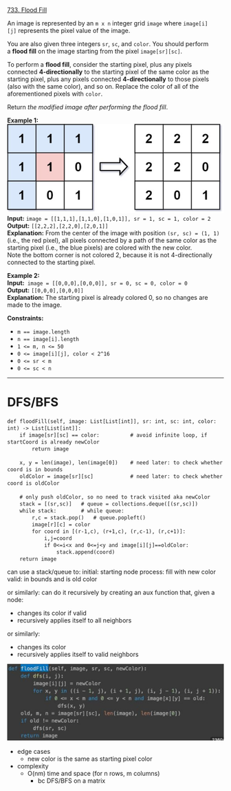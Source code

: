 [733. Flood Fill](https://leetcode.com/problems/flood-fill/)

An image is represented by an `m x n` integer grid `image` where `image[i][j]` represents the pixel value of the image.

You are also given three integers `sr`, `sc`, and `color`. You should perform a **flood fill** on the image starting from the pixel `image[sr][sc]`.

To perform a **flood fill**, consider the starting pixel, plus any pixels connected **4-directionally** to the starting pixel of the same color as the starting pixel, plus any pixels connected **4-directionally** to those pixels (also with the same color), and so on. Replace the color of all of the aforementioned pixels with `color`.

Return _the modified image after performing the flood fill_.

**Example 1:**  
![](../!assets/attachments/Pasted%20image%2020240224222750.png)  
**Input:** `image = [[1,1,1],[1,1,0],[1,0,1]], sr = 1, sc = 1, color = 2`  
**Output:** `[[2,2,2],[2,2,0],[2,0,1]]`  
**Explanation:** From the center of the image with position `(sr, sc) = (1, 1)` (i.e., the red pixel), all pixels connected by a path of the same color as the starting pixel (i.e., the blue pixels) are colored with the new color.  
Note the bottom corner is not colored 2, because it is not 4-directionally connected to the starting pixel.  

**Example 2:**  
**Input:**` image = [[0,0,0],[0,0,0]], sr = 0, sc = 0, color = 0`  
**Output:** `[[0,0,0],[0,0,0]]`  
**Explanation:** The starting pixel is already colored 0, so no changes are made to the image.  

**Constraints:**
- `m == image.length`
- `n == image[i].length`
- `1 <= m, n <= 50`
- `0 <= image[i][j], color < 2^16`
- `0 <= sr < m`
- `0 <= sc < n`

---

# DFS/BFS
```
def floodFill(self, image: List[List[int]], sr: int, sc: int, color: int) -> List[List[int]]:
    if image[sr][sc] == color:          # avoid infinite loop, if startCoord is already newColor
        return image
    
    x, y = len(image), len(image[0])    # need later: to check whether coord is in bounds
    oldColor = image[sr][sc]            # need later: to check whether coord is oldColor

    # only push oldColor, so no need to track visited aka newColor
    stack = [(sr,sc)]   # queue = collections.deque([(sr,sc)])
    while stack:        # while queue:
        r,c = stack.pop()   # queue.popleft()
        image[r][c] = color     
        for coord in [(r-1,c), (r+1,c), (r,c-1), (r,c+1)]:
            i,j=coord
            if 0<=i<x and 0<=j<y and image[i][j]==oldColor:
                stack.append(coord)
    return image
```

can use a stack/queue to:
initial: starting node
process: fill with new color
valid: in bounds and is old color

or similarly: can do it recursively by creating an aux function that, given a node:
- changes its color if valid
- recursively applies itself to all neighbors

or similarly:
- changes its color
- recursively applies itself to valid neighbors

![](../!assets/attachments/Pasted%20image%2020240224222910.png)

- edge cases
	- new color is the same as starting pixel color
- complexity
	- O(nm) time and space (for n rows, m columns)
		- bc DFS/BFS on a matrix

